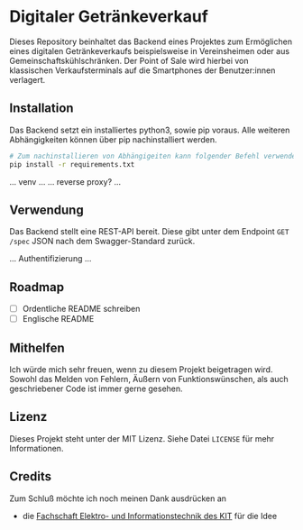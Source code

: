 # Digitaler Getränkeverkauf

Dieses Repository beinhaltet das Backend eines Projektes zum Ermöglichen eines digitalen Getränkeverkaufs beispielsweise in Vereinsheimen oder aus Gemeinschaftskühlschränken.
Der Point of Sale wird hierbei von klassischen Verkaufsterminals auf die Smartphones der Benutzer:innen verlagert.

## Installation

Das Backend setzt ein installiertes python3, sowie pip voraus. Alle weiteren Abhängigkeiten können über pip nachinstalliert werden.
```bash
# Zum nachinstallieren von Abhängigeiten kann folgender Befehl verwendet werden
pip install -r requirements.txt
```

... venv ...
... reverse proxy? ...

## Verwendung

Das Backend stellt eine REST-API bereit. Diese gibt unter dem Endpoint ```GET /spec``` JSON nach dem Swagger-Standard zurück.

... Authentifizierung ...

## Roadmap
- [ ] Ordentliche README schreiben
- [ ] Englische README

## Mithelfen

Ich würde mich sehr freuen, wenn zu diesem Projekt beigetragen wird. Sowohl das Melden von Fehlern, Äußern von Funktionswünschen, als auch geschriebener Code ist immer gerne gesehen.

## Lizenz

Dieses Projekt steht unter der MIT Lizenz. Siehe Datei ````LICENSE```` für mehr Informationen.

## Credits

Zum Schluß möchte ich noch meinen Dank ausdrücken an
- die [Fachschaft Elektro- und Informationstechnik des KIT](https://fs-etec.kit.edu) für die Idee
